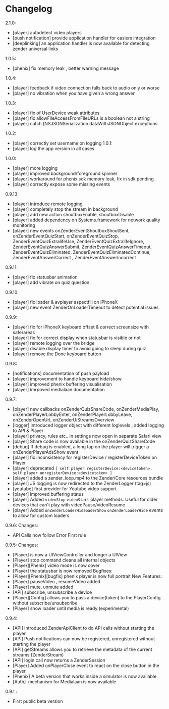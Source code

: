 # Changelog
2.1.0:
- [player] autodetect video players
- [push notification] provide application handler for easiers integration
- [deeplinking] an application handler is now available for detecting zender universal links 

1.0.5:
- [phenix] fix memory leak , better warning message

1.0.4:
- [player] feedback if video connection falls back to audio only or worse
- [player] no vibration when you have given a wrong answer

1.0.3:
- [player] fix of UserDevice weak attributes 
- [player] fix allowFileAccessFromFileURLs is a boolean not a string
- [player] catch [NSJSONSerialization dataWithJSONObject exceptions

1.0.2:
- [player] correctly set username on logging
1.0.1:
- [player] log the app version in all cases

1.0.0:
- [player] more logging
- [player] improved background/foreground spinner
- [player] workaround for phenix sdk memory leak, fix in sdk pending
- [player] correctly expose some missing events

0.9.13:
- [player] introduce remote logging
- [player] completely stop the stream in background
- [player] add new action shoutboxEnable, shoutboxDisable
- [player] added dependency on Systems.framework for network quality monitoring
- [player] new events onZenderEventShoutboxShoutSent,  onZenderEventQuizStart, onZenderEventQuizStop, ZenderEventQuizExtralifeUse, ZenderEventQuizExtralifeIgnore, ZenderEventQuizAnswerSubmit, ZenderEventQuizAnswerTimeout, ZenderEventQuizEliminated, ZenderEventQuizEliminatedContinue, ZenderEventAnswerCorrect , ZenderEventAnswerIncorrect

0.9.11:
- [player] fix statusbar animation
- [player] add vibrate on quiz question

0.9.10:
- [player] fix loader & avplayer aspectfill on iPhoneX
- [player] new event ZenderOnLoaderTimeout to detect potential issues

0.9.9:
- [player] fix for iPhoneX keyboard offset & correct screensize with saferareas
- [player] fix for correct display when statusbar is visible or not
- [player] remote logging over the bridge
- [player] disable display timer to avoid going to sleep during quiz
- [player] remove the Done keyboard button

0.9.8:
- [notifications] documentation of push payload
- [player] improvement to handle keyboard hide/show
- [player] improved phenix buffering visualisation
- [player] imrpoved medialaan documentation

0.9.7:
- [player] new callbacks onZenderQuizShareCode, onZenderMediaPlay, onZenderPlayerLobbyEnter, onZenderPlayerLobbyLeave, onZenderOpenUrl, onZenderUiStreamsOverview
- [logger] introduced logger object with different loglevels , added logging to API & Player
- [player] privacy, rules etc.. in settings now open in separate Safari view
- [player] Share code is now available in the onZenderQuizShareCode
- [debug] If debug is enabled, a long tap on the player will trigger a onZenderPlayerAdsShow event
- [player] fix inconsistency for registerDevice / registerDeviceToken on Player
- [player] deprecated `[ self.player registerDevice:<devicetoken>,  self.player unregisterDevice:<devicetoken> ]`
- [player] added a zender_loop.mp4 to the Zender/Core resources bundle
- [player] JS logging is now redirected to the ZenderLogger (tag=js) 
- [youtube] first provider for Youtube video support
- [player] improved buffering status
- [player] Added `videoStop` `videoStart` player methods. Useful for older devices that can't play with videoPause/videoResume
- [player] Added `onZenderLoaderHideoaderShow` `onZenderLoaderHide` events to allow for custom loaders 

0.9.6:
Changes:
- API Calls now follow Error First rule

0.9.5:
Changes:
- [Player] is now a UIViewController and longer a UIView
- [Player] stop command cleans all internal objects
- [Player][Phenix] video mode is now cover
- [Player] the statusbar is now removed
Bugfixes:
- [Player][Phenix][bugfix] phenix player is now full portrait
New Features:
- [Player] pauseVideo , resumeVideo added
- [Player] mute, unmute added
- [API] subscribe, unsubscribe a device
- [Player][Config] allows you to pass a device(token) to the PlayerConfig without subscribe/unsubscribe
- [Player] show loader until media is ready (experimental)

0.9.4:
- [API] Introduced ZenderApiClient to do API calls without starting the player
- [API] Push notifications can now be registered, unregistered without starting the player
- [API] getStreams allows you to retrieve the metadata of the current streams (ZenderStream)
- [API] login call now returns a ZenderSession
- [Player] Added onPlayerClose event to react on the close button in the player
- [Phenix] A beta version that works inside a simulator is now available
- [Auth] 
 mechanism for Medialaan is now available

0.9.1 : 
- First public beta version

